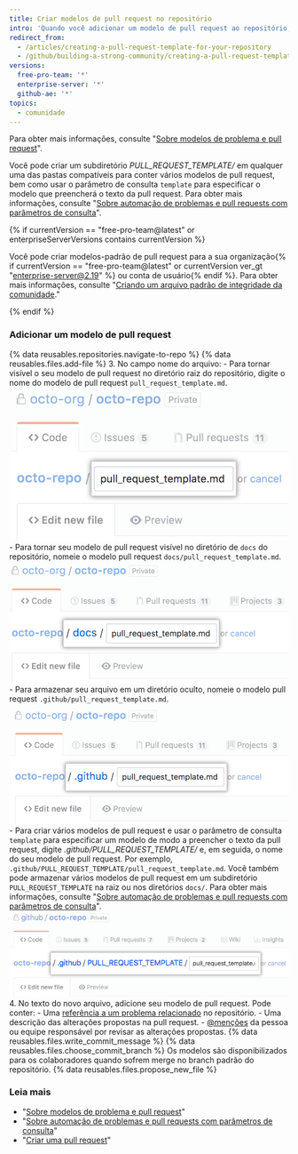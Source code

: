 ```yaml
---
title: Criar modelos de pull request no repositório
intro: 'Quando você adicionar um modelo de pull request ao repositório, os contribuidores do projeto verão automaticamente o conteúdo do modelo no texto da pull request.'
redirect_from:
  - /articles/creating-a-pull-request-template-for-your-repository
  - /github/building-a-strong-community/creating-a-pull-request-template-for-your-repository
versions:
  free-pro-team: '*'
  enterprise-server: '*'
  github-ae: '*'
topics:
  - comunidade
---
```

Para obter mais informações, consulte "[Sobre modelos de problema e pull request](/articles/about-issue-and-pull-request-templates)".

Você pode criar um subdiretório *PULL_REQUEST_TEMPLATE/* em qualquer uma das pastas compatíveis para conter vários modelos de pull request, bem como usar o parâmetro de consulta `template` para especificar o modelo que preencherá o texto da pull request. Para obter mais informações, consulte "[Sobre automação de problemas e pull requests com parâmetros de consulta](/articles/about-automation-for-issues-and-pull-requests-with-query-parameters)".

{% if currentVersion == "free-pro-team@latest" or enterpriseServerVersions contains currentVersion %}

Você pode criar modelos-padrão de pull request para a sua organização{% if currentVersion == "free-pro-team@latest" or currentVersion ver_gt "enterprise-server@2.19" %} ou conta de usuário{% endif %}. Para obter mais informações, consulte "[Criando um arquivo padrão de integridade da comunidade](/github/building-a-strong-community/creating-a-default-community-health-file)."

{% endif %}

### Adicionar um modelo de pull request

{% data reusables.repositories.navigate-to-repo %}
{% data reusables.files.add-file %}
3. No campo nome do arquivo:
    -  Para tornar visível o seu modelo de pull request no diretório raiz do repositório, digite o nome do modelo de pull request `pull_request_template.md`. ![Novo nome do modelo de pull request no diretório raiz](/assets/images/help/repository/pr-template-file-name.png)
    - Para tornar seu modelo de pull request visível no diretório de `docs` do repositório, nomeie o modelo pull request `docs/pull_request_template.md`. ![Novo modelo de pull request no diretório docs](/assets/images/help/repository/pr-template-file-name-docs.png)
    - Para armazenar seu arquivo em um diretório oculto, nomeie o modelo pull request `.github/pull_request_template.md`. ![Novo modelo de pull request no diretório oculto](/assets/images/help/repository/pr-template-hidden-directory.png)
    - Para criar vários modelos de pull request e usar o parâmetro de consulta `template` para especificar um modelo de modo a preencher o texto da pull request, digite *.github/PULL_REQUEST_TEMPLATE/* e, em seguida, o nome do seu modelo de pull request. Por exemplo, `.github/PULL_REQUEST_TEMPLATE/pull_request_template.md`. Você também pode armazenar vários modelos de pull request em um subdiretório `PULL_REQUEST_TEMPLATE` na raiz ou nos diretórios `docs/`. Para obter mais informações, consulte "[Sobre automação de problemas e pull requests com parâmetros de consulta](/articles/about-automation-for-issues-and-pull-requests-with-query-parameters)". ![Novo modelo de várias pull requests no diretório oculto](/assets/images/help/repository/pr-template-multiple-hidden-directory.png)
4. No texto do novo arquivo, adicione seu modelo de pull request. Pode conter:
    - Uma [referência a um problema relacionado](/articles/basic-writing-and-formatting-syntax/#referencing-issues-and-pull-requests) no repositório.
    - Uma descrição das alterações propostas na pull request.
    - [@menções](/articles/basic-writing-and-formatting-syntax/#mentioning-people-and-teams) da pessoa ou equipe responsável por revisar as alterações propostas.
{% data reusables.files.write_commit_message %}
{% data reusables.files.choose_commit_branch %} Os modelos são disponibilizados para os colaboradores quando sofrem merge no branch padrão do repositório.
{% data reusables.files.propose_new_file %}

### Leia mais

- "[Sobre modelos de problema e pull request](/articles/about-issue-and-pull-request-templates)"
- "[Sobre automação de problemas e pull requests com parâmetros de consulta](/articles/about-automation-for-issues-and-pull-requests-with-query-parameters)"
- "[Criar uma pull request](/articles/creating-a-pull-request)"
